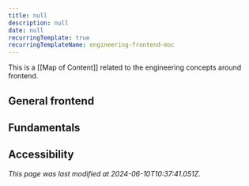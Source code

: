 ```yaml
---
title: null
description: null
date: null
recurringTemplate: true
recurringTemplateName: engineering-frontend-moc
---
```


This is a [[Map of Content]] related to the engineering concepts around frontend.

## General frontend

## Fundamentals

## Accessibility

_This page was last modified at 2024-06-10T10:37:41.051Z_.

